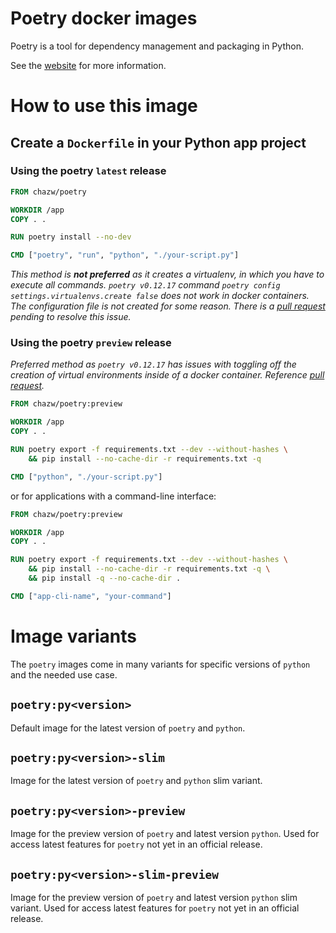 # Poetry docker images

Poetry is a tool for dependency management and packaging in Python.

See the [website](https://poetry.eustace.io) for more information.

# How to use this image

## Create a `Dockerfile` in your Python app project

### Using the poetry `latest` release
```dockerfile
FROM chazw/poetry

WORKDIR /app
COPY . .

RUN poetry install --no-dev

CMD ["poetry", "run", "python", "./your-script.py"]
```

_This method is __not preferred__ as it creates a virtualenv, in which you have to execute all commands.  `poetry v0.12.17` command `poetry config settings.virtualenvs.create false` does not work in docker containers.  The configuration file is not created for some reason.  There is a [pull request](https://github.com/sdispater/poetry/pull/1180) pending to resolve this issue._

### Using the poetry `preview` release

_Preferred method as `poetry v0.12.17` has issues with toggling off the creation of virtual environments inside of a docker container.  Reference [pull request](https://github.com/sdispater/poetry/pull/1180)._

```dockerfile
FROM chazw/poetry:preview

WORKDIR /app
COPY . .

RUN poetry export -f requirements.txt --dev --without-hashes \
    && pip install --no-cache-dir -r requirements.txt -q

CMD ["python", "./your-script.py"]
```

or for applications with a command-line interface:

```dockerfile
FROM chazw/poetry:preview

WORKDIR /app
COPY . .

RUN poetry export -f requirements.txt --dev --without-hashes \
    && pip install --no-cache-dir -r requirements.txt -q \
    && pip install -q --no-cache-dir .

CMD ["app-cli-name", "your-command"]
```

# Image variants

The `poetry` images come in many variants for specific versions of `python` and the needed use case.

## `poetry:py<version>`

Default image for the latest version of `poetry` and `python`.

## `poetry:py<version>-slim`

Image for the latest version of `poetry` and `python` slim variant.

## `poetry:py<version>-preview`

Image for the preview version of `poetry` and latest version `python`.  Used for access latest features for `poetry` not yet in an official release.

## `poetry:py<version>-slim-preview`

Image for the preview version of `poetry` and latest version `python` slim variant.  Used for access latest features for `poetry` not yet in an official release.
